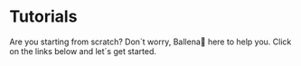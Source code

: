 # Tutorials

Are you starting from scratch? Don´t worry, Ballena🐋 here to help you. 
Click on the links below and let´s get started.
